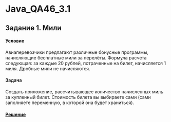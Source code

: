 # Java_QA46_3.1

## Задание 1. Мили 

#### Условие

Авиаперевозчики предлагают различные бонусные программы, начисляющие бесплатные мили за перелёты.
Формула  расчета следующая: за каждые 20 рублей, потраченные на билет, начисляется 1 миля. Дробные мили не начисляются.

#### Задача

Создать приложение, рассчитывающее количество начисленных миль за купленный билет.
Стоимость билета вы выбираете сами (сами заполняете переменную, в которой она будет храниться).

#### [Решение](https://github.com/ripodgor/Java_QA46_3.1_/blob/b7c102093858eb8dd3f39b768b12942d35a796b7/src/Main.java)
